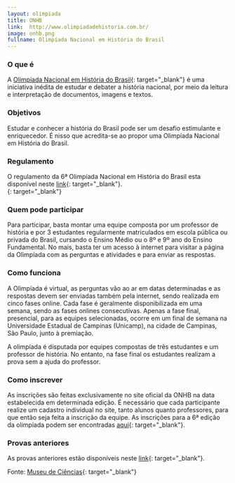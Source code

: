 ```yaml
---
layout: olimpiada
title: ONHB
link:  http://www.olimpiadadehistoria.com.br/
image: onhb.png
fullname: Olimpíada Nacional em História do Brasil
---
```



  

### O que é


A [Olimpíada Nacional em História do Brasil][1]{: target="_blank"} é uma iniciativa inédita de estudar e debater a história nacional, por meio da leitura e interpretação de documentos, imagens e textos.


### Objetivos


Estudar e conhecer a história do Brasil pode ser um desafio estimulante e enriquecedor. É nisso que acredita-se ao propor uma Olimpíada Nacional em História do Brasil.


### Regulamento


O regulamento da 6ª Olimpíada Nacional em História do Brasil esta disponível neste [link][2]{: target="_blank"}.[  
 ][3]{: target="_blank"}


### Quem pode participar


Para participar, basta montar uma equipe composta por um professor de história e por 3 estudantes regularmente matriculados em escola pública ou privada do Brasil, cursando o Ensino Médio ou o 8º e 9º ano do Ensino
Fundamental. No mais, basta ter um acesso à internet para visitar a página da Olimpíada com as perguntas e atividades e para enviar as respostas.


### Como funciona


A Olimpíada é virtual, as perguntas vão ao ar em datas determinadas e as respostas devem ser enviadas também pela internet, sendo realizada em cinco fases online. Cada fase é geralmente disponibilizada em uma semana,
sendo as fases onlines consecutivas. Apenas a fase final, presencial, para as equipes selecionadas, ocorre em um final de semana na Universidade Estadual de Campinas (Unicamp), na cidade de Campinas, São Paulo, junto à
premiação.


A olimpíada é disputada por equipes compostas de três estudantes e um professor de história. No entanto, na fase final os estudantes realizam a prova sem a ajuda do professor.


### Como inscrever


As inscrições são feitas exclusivamente no site oficial da ONHB na data estabelecida em determinada edição. É necessário que cada participante realize um cadastro individual no site, tanto alunos quanto professores, para
que então seja feita a inscrição da equipe. As inscrições para a 6ª edição da olimpíada podem ser encontradas [aqui][4]{: target="_blank"}.


### Provas anteriores


As provas anteriores estão disponíveis neste [link][5]{: target="_blank"}.

  
Fonte: [Museu de Ciências][6]{: target="_blank"}


[1]: http://www.olimpiadadehistoria.com.br/6-olimpiada/inicio/index
[2]: http://www.olimpiadadehistoria.com.br/6-olimpiada/regulamento/index
[3]: http://www.museudeciencias.com.br/4-olimpiada/regulamento/index "Regulamento"
[4]: http://www.olimpiadadehistoria.com.br/sui/sui_users/login
[5]: https://skydrive.live.com/?cid=0983cec4e1d9466f&amp;id=983CEC4E1D9466F!107&amp;authkey=!AHI6YOlDcXpmuxs "Provas anteriores"
[6]: http://www.museudeciencias.com.br/ "Museu de Ciências"
